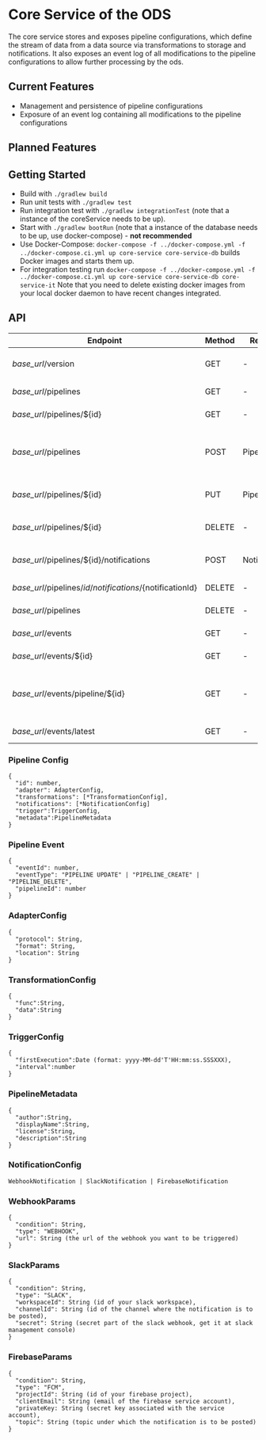 # Core Service of the ODS
The core service stores and exposes pipeline configurations, which define the stream of data from a data source via transformations to storage and notifications.
It also exposes an event log of all modifications to the pipeline configurations to allow further processing by the ods.

## Current Features
* Management and persistence of pipeline configurations
* Exposure of an event log containing all modifications to the pipeline configurations

## Planned Features


## Getting Started

* Build with `./gradlew build`
* Run unit tests with `./gradlew test`
* Run integration test with `./gradlew integrationTest` (note that a instance of the coreService needs to be up).
* Start with `./gradlew bootRun`  (note that a instance of the database needs to be up, use docker-compose) - <b>not recommended</b>
* Use Docker-Compose: `docker-compose -f ../docker-compose.yml -f ../docker-compose.ci.yml up core-service core-service-db` builds Docker images and starts them up. 
* For integration testing run `docker-compose -f ../docker-compose.yml -f ../docker-compose.ci.yml up core-service core-service-db core-service-it`
Note that you need to delete existing docker images from your local docker daemon to have recent changes integrated. 

## API
| Endpoint  | Method  | Request Body  | Response Body | Description |
|---|---|---|---|---|
| *base_url*/version  | GET  | -  | String containing the application version  | Get current service version |
| *base_url*/pipelines  | GET  | -  | Array of PipelineConfigs  | Get all saved pipelines |
| *base_url*/pipelines/${id}  | GET  | -  | PipelineConfig  | Get pipeline with id ${id} | 
| *base_url*/pipelines  | POST  | PipelineConfig | PipelineConfig | Create a new pipeline (id will be set by the core service) |
| *base_url*/pipelines/${id}  | PUT  | PipelineConfig | - | Update existing pipeline |
| *base_url*/pipelines/${id}  | DELETE  | - | - | Delete existing pipeline |
| *base_url*/pipelines/${id}/notifications  | POST  | NotificationConfig | NotificationConfig | Create notification for a pipeline |
| *base_url*/pipelines/${id}/notifications/${notificationId}  | DELETE  | - | - | Delete notification |
| *base_url*/pipelines  | DELETE  | - | - | Delete all pipelines |
| *base_url*/events  | GET  | -  | Array of PipelineEvents  | Get all events |
| *base_url*/events/${id}  | GET  | -  | PipelineEvent  | Get a event with id ${id} |
| *base_url*/events/pipeline/${id}  | GET  | -  | Array of PipelineEvents | Get all events that log modifications of pipeline with id ${id} |
| *base_url*/events/latest  | GET  | -  | PipelineEvent  | Get latest event |

### Pipeline Config
```
{ 
  "id": number,
  "adapter": AdapterConfig,
  "transformations": [*TransformationConfig],
  "notifications": [*NotificationConfig]
  "trigger":TriggerConfig,
  "metadata":PipelineMetadata
}
```
### Pipeline Event
```
{
  "eventId": number,
  "eventType": "PIPELINE UPDATE" | "PIPELINE_CREATE" | "PIPELINE_DELETE",
  "pipelineId": number
}
```

### AdapterConfig
```
{
  "protocol": String,
  "format": String,
  "location": String
}
```

### TransformationConfig
```
{
  "func":String,
  "data":String
}
```

### TriggerConfig
```
{
  "firstExecution":Date (format: yyyy-MM-dd'T'HH:mm:ss.SSSXXX),
  "interval":number
}
```

### PipelineMetadata 
```
{
  "author":String,
  "displayName":String,
  "license":String,
  "description":String
}
```

### NotificationConfig
```
WebhookNotification | SlackNotification | FirebaseNotification
```

### WebhookParams
```
{
  "condition": String,
  "type": "WEBHOOK",
  "url": String (the url of the webhook you want to be triggered)
}
```

### SlackParams
```
{
  "condition": String,
  "type": "SLACK",
  "workspaceId": String (id of your slack workspace),
  "channelId": String (id of the channel where the notification is to be posted),
  "secret": String (secret part of the slack webhook, get it at slack management console)
}
```

### FirebaseParams
```
{
  "condition": String,
  "type": "FCM",
  "projectId": String (id of your firebase project),
  "clientEmail": String (email of the firebase service account),
  "privateKey: String (secret key associated with the service account),
  "topic": String (topic under which the notification is to be posted)
}
```
